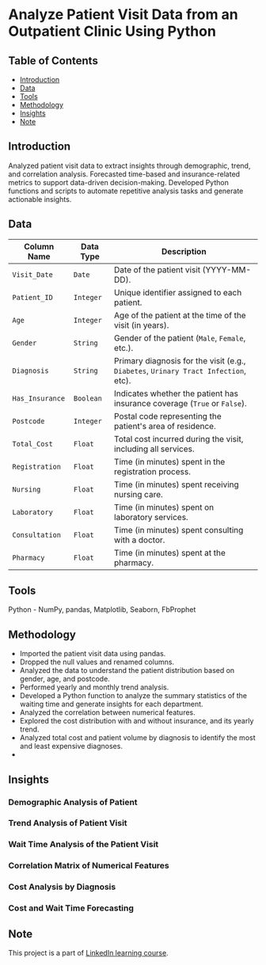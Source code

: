 # Analyze Patient Visit Data from an Outpatient Clinic Using Python

## Table of Contents
* [Introduction](#introduction)
* [Data](#data)
* [Tools](#tools)
* [Methodology](#methodology)
* [Insights](#insights)
* [Note](#note)

## Introduction
Analyzed patient visit data to extract insights through demographic, trend, and correlation analysis. Forecasted time-based and insurance-related metrics to support data-driven decision-making. Developed Python functions and scripts to automate repetitive analysis tasks and generate actionable insights.

## Data
| Column Name     | Data Type | Description                                                                    |
| --------------- | --------- | ------------------------------------------------------------------------------ |
| `Visit_Date`    | `Date`    | Date of the patient visit (YYYY-MM-DD).                                        |
| `Patient_ID`    | `Integer` | Unique identifier assigned to each patient.                                    |
| `Age`           | `Integer` | Age of the patient at the time of the visit (in years).                        |
| `Gender`        | `String`  | Gender of the patient (`Male`, `Female`, etc.).                                |
| `Diagnosis`     | `String`  | Primary diagnosis for the visit (e.g., `Diabetes`, `Urinary Tract Infection`, etc). |
| `Has_Insurance` | `Boolean` | Indicates whether the patient has insurance coverage (`True` or `False`).      |
| `Postcode`      | `Integer` | Postal code representing the patient's area of residence.                      |
| `Total_Cost`    | `Float`   | Total cost incurred during the visit, including all services.         |
| `Registration`  | `Float`   | Time (in minutes) spent in the registration process.                          |
| `Nursing`       | `Float`   | Time (in minutes) spent receiving nursing care.                 |
| `Laboratory`    | `Float`   | Time (in minutes) spent on laboratory services.                   |
| `Consultation`  | `Float`   | Time (in minutes) spent consulting with a doctor.                               |
| `Pharmacy`      | `Float`   | Time (in minutes) spent at the pharmacy.                       |


## Tools
Python - NumPy, pandas, Matplotlib, Seaborn, FbProphet

## Methodology
* Imported the patient visit data using pandas.
* Dropped the null values and renamed columns.
* Analyzed the data to understand the patient distribution based on gender, age, and postcode.
* Performed yearly and monthly trend analysis.
* Developed a Python function to analyze the summary statistics of the waiting time and generate insights for each department.
* Analyzed the correlation between numerical features.
* Explored the cost distribution with and without insurance, and its yearly trend.
* Analyzed total cost and patient volume by diagnosis to identify the most and least expensive diagnoses.
* 


## Insights
### Demographic Analysis of Patient

### Trend Analysis of Patient Visit

### Wait Time Analysis of the Patient Visit

### Correlation Matrix of Numerical Features

### Cost Analysis by Diagnosis

### Cost and Wait Time Forecasting


## Note
This project is a part of [LinkedIn learning course](https://www.linkedin.com/learning/python-data-analysis-for-healthcare/python-data-analysis-in-healthcare).
